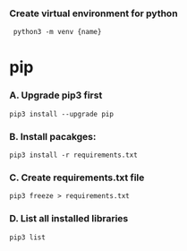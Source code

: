 ### Create virtual environment for python

` python3 -m venv {name}`

# pip

### A. Upgrade pip3 first

`pip3 install --upgrade pip`

### B. Install pacakges:

`pip3 install -r requirements.txt`

### C. Create requirements.txt file

`pip3 freeze > requirements.txt`

### D. List all installed libraries

`pip3 list`
